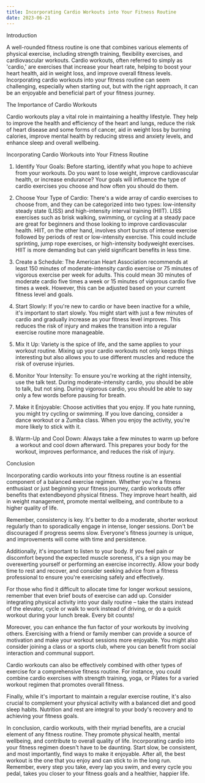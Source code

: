 ```yaml
---
title: Incorporating Cardio Workouts into Your Fitness Routine
date: 2023-06-21
---
```

Introduction

A well-rounded fitness routine is one that combines various elements of physical exercise, including strength training, flexibility exercises, and cardiovascular workouts. Cardio workouts, often referred to simply as 'cardio,' are exercises that increase your heart rate, helping to boost your heart health, aid in weight loss, and improve overall fitness levels. Incorporating cardio workouts into your fitness routine can seem challenging, especially when starting out, but with the right approach, it can be an enjoyable and beneficial part of your fitness journey.

The Importance of Cardio Workouts

Cardio workouts play a vital role in maintaining a healthy lifestyle. They help to improve the health and efficiency of the heart and lungs, reduce the risk of heart disease and some forms of cancer, aid in weight loss by burning calories, improve mental health by reducing stress and anxiety levels, and enhance sleep and overall wellbeing.

Incorporating Cardio Workouts into Your Fitness Routine

1. Identify Your Goals: Before starting, identify what you hope to achieve from your workouts. Do you want to lose weight, improve cardiovascular health, or increase endurance? Your goals will influence the type of cardio exercises you choose and how often you should do them.

2. Choose Your Type of Cardio: There's a wide array of cardio exercises to choose from, and they can be categorized into two types: low-intensity steady state (LISS) and high-intensity interval training (HIIT). LISS exercises such as brisk walking, swimming, or cycling at a steady pace are great for beginners and those looking to improve cardiovascular health. HIIT, on the other hand, involves short bursts of intense exercise followed by periods of rest or low-intensity exercise. This could include sprinting, jump rope exercises, or high-intensity bodyweight exercises. HIIT is more demanding but can yield significant benefits in less time.

3. Create a Schedule: The American Heart Association recommends at least 150 minutes of moderate-intensity cardio exercise or 75 minutes of vigorous exercise per week for adults. This could mean 30 minutes of moderate cardio five times a week or 15 minutes of vigorous cardio five times a week. However, this can be adjusted based on your current fitness level and goals.

4. Start Slowly: If you're new to cardio or have been inactive for a while, it's important to start slowly. You might start with just a few minutes of cardio and gradually increase as your fitness level improves. This reduces the risk of injury and makes the transition into a regular exercise routine more manageable.

5. Mix It Up: Variety is the spice of life, and the same applies to your workout routine. Mixing up your cardio workouts not only keeps things interesting but also allows you to use different muscles and reduce the risk of overuse injuries.

6. Monitor Your Intensity: To ensure you're working at the right intensity, use the talk test. During moderate-intensity cardio, you should be able to talk, but not sing. During vigorous cardio, you should be able to say only a few words before pausing for breath.

7. Make it Enjoyable: Choose activities that you enjoy. If you hate running, you might try cycling or swimming. If you love dancing, consider a dance workout or a Zumba class. When you enjoy the activity, you're more likely to stick with it.

8. Warm-Up and Cool Down: Always take a few minutes to warm up before a workout and cool down afterward. This prepares your body for the workout, improves performance, and reduces the risk of injury.

Conclusion

Incorporating cardio workouts into your fitness routine is an essential component of a balanced exercise regimen. Whether you're a fitness enthusiast or just beginning your fitness journey, cardio workouts offer benefits that extendbeyond physical fitness. They improve heart health, aid in weight management, promote mental wellbeing, and contribute to a higher quality of life.

Remember, consistency is key. It's better to do a moderate, shorter workout regularly than to sporadically engage in intense, longer sessions. Don't be discouraged if progress seems slow. Everyone's fitness journey is unique, and improvements will come with time and persistence.

Additionally, it's important to listen to your body. If you feel pain or discomfort beyond the expected muscle soreness, it's a sign you may be overexerting yourself or performing an exercise incorrectly. Allow your body time to rest and recover, and consider seeking advice from a fitness professional to ensure you're exercising safely and effectively.

For those who find it difficult to allocate time for longer workout sessions, remember that even brief bouts of exercise can add up. Consider integrating physical activity into your daily routine – take the stairs instead of the elevator, cycle or walk to work instead of driving, or do a quick workout during your lunch break. Every bit counts!

Moreover, you can enhance the fun factor of your workouts by involving others. Exercising with a friend or family member can provide a source of motivation and make your workout sessions more enjoyable. You might also consider joining a class or a sports club, where you can benefit from social interaction and communal support.

Cardio workouts can also be effectively combined with other types of exercise for a comprehensive fitness routine. For instance, you could combine cardio exercises with strength training, yoga, or Pilates for a varied workout regimen that promotes overall fitness.

Finally, while it's important to maintain a regular exercise routine, it's also crucial to complement your physical activity with a balanced diet and good sleep habits. Nutrition and rest are integral to your body's recovery and to achieving your fitness goals.

In conclusion, cardio workouts, with their myriad benefits, are a crucial element of any fitness routine. They promote physical health, mental wellbeing, and contribute to overall quality of life. Incorporating cardio into your fitness regimen doesn't have to be daunting. Start slow, be consistent, and most importantly, find ways to make it enjoyable. After all, the best workout is the one that you enjoy and can stick to in the long run. Remember, every step you take, every lap you swim, and every cycle you pedal, takes you closer to your fitness goals and a healthier, happier life.